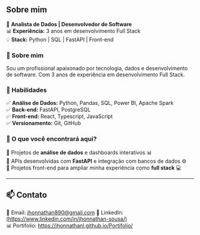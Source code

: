 ## Sobre mim  
🎯 **Analista de Dados | Desenvolvedor de Software**  
📊 **Experiência:** 3 anos em desenvolvimento Full Stack    
💡 **Stack:** Python | SQL | FastAPI | Front-end  

### 🚀 Sobre mim  
Sou um profissional apaixonado por tecnologia, dados e desenvolvimento de software. Com 3 anos de experiência em desenvolvimento Full Stack.  

### 🔧 Habilidades  
✅ **Análise de Dados:** Python, Pandas, SQL, Power BI, Apache Spark  
✅ **Back-end:** FastAPI, PostgreSQL  
✅ **Front-end:** React, Typescript, JavaScript  
✅ **Versionamento:** Git, GitHub  

### 🌟 O que você encontrará aqui?  
📌 Projetos de **análise de dados** e dashboards interativos 📊  
📌 APIs desenvolvidas com **FastAPI** e integração com bancos de dados ⚙️  
📌 Projetos front-end para ampliar minha experiência como **full stack** 💻  

---

## 📫 Contato  
📧 Email: jhonnathan890@gmail.com 
💼 LinkedIn: [(https://www.linkedin.com/in/jhonnathan-sousa/)](https://www.linkedin.com/in/jhonnathan-sousa)  
📊 Portifolio: https://jhonnathanl.github.io/Portifolio/

